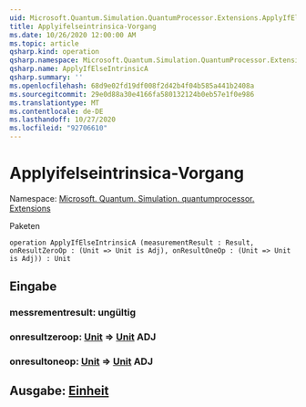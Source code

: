 ```yaml
---
uid: Microsoft.Quantum.Simulation.QuantumProcessor.Extensions.ApplyIfElseIntrinsicA
title: Applyifelseintrinsica-Vorgang
ms.date: 10/26/2020 12:00:00 AM
ms.topic: article
qsharp.kind: operation
qsharp.namespace: Microsoft.Quantum.Simulation.QuantumProcessor.Extensions
qsharp.name: ApplyIfElseIntrinsicA
qsharp.summary: ''
ms.openlocfilehash: 68d9e02fd19df008f2d42b4f04b585a441b2408a
ms.sourcegitcommit: 29e0d88a30e4166fa580132124b0eb57e1f0e986
ms.translationtype: MT
ms.contentlocale: de-DE
ms.lasthandoff: 10/27/2020
ms.locfileid: "92706610"
---
```

# <a name="applyifelseintrinsica-operation"></a>Applyifelseintrinsica-Vorgang

Namespace: [Microsoft. Quantum. Simulation. quantumprocessor. Extensions](xref:Microsoft.Quantum.Simulation.QuantumProcessor.Extensions)

Paketen [](https://nuget.org/packages/)




```qsharp
operation ApplyIfElseIntrinsicA (measurementResult : Result, onResultZeroOp : (Unit => Unit is Adj), onResultOneOp : (Unit => Unit is Adj)) : Unit
```


## <a name="input"></a>Eingabe

### <a name="measurementresult--__invalidresult__"></a>messrementresult: __ungültig <Result>__




### <a name="onresultzeroop--unit--unit-adj"></a>onresultzeroop: [Unit](xref:microsoft.quantum.lang-ref.unit) => [Unit](xref:microsoft.quantum.lang-ref.unit) ADJ




### <a name="onresultoneop--unit--unit-adj"></a>onresultoneop: [Unit](xref:microsoft.quantum.lang-ref.unit) => [Unit](xref:microsoft.quantum.lang-ref.unit) ADJ





## <a name="output--unit"></a>Ausgabe: [Einheit](xref:microsoft.quantum.lang-ref.unit)

